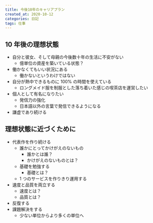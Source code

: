 ```yaml
---
title: 今後10年のキャリアプラン
created_at: 2020-10-12
categories: 日記
tags: 仕事
---
```


## 10 年後の理想状態

- 自分と彼女、そして母親の今後数十年の生活に不安がない
  - 億単位の資産を築いている状態？
- 働かなくてもいい状況にある
  - 働かないというわけではない
- 自分が熱中できるものに 100% の時間を使えている
  - ロングメイド服を制服とした落ち着いた感じの喫茶店を運営したい
- 個人として有名になりたい
  - 発信力の強化
  - 日本語以外の言葉で発信できるようになる
- 謙虚であり続ける

## 理想状態に近づくために

- 代表作を作り続ける
  - 誰かにとってかけがえのないもの
    - 誰かとは誰？
    - かけがえのないものとは？
  - 基礎を勉強する
    - 基礎とは？
  - 1 つのサービスを作りきり運用する
- 速度と品質を両立する
  - 速度とは？
  - 品質とは？
- 反復する
- 課題解決をする
  - 少ない単位からより多くの単位へ

